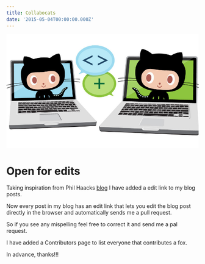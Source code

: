 ```yaml
---
title: Collabocats
date: '2015-05-04T00:00:00.000Z'
---
```


![alt text ](/images/collabocats.jpg "Collabocats")

# Open for edits

Taking inspiration from Phil Haacks [blog](http://haacked.com/archive/2013/12/02/dr-jekyll-and-mr-haack/) I have added a edit link to my blog posts.

Now every post in my blog has an edit link that lets you edit the blog post directly in the browser and automatically sends me a pull request.

So if you see any mispelling feel free to correct it and send me a pal request.

I have added a Contributors page to list everyone that contributes a fox.

In advance, thanks!!!
